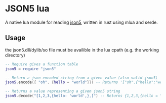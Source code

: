 # JSON5 lua

A native lua module for reading [json5](https://json5.org), written in rust using mlua and serde.

## Usage
the json5.dll/dylib/so file must be availible in the lua cpath (e.g. the working directory)
```lua
-- Require gives a function table
json5 = require "json5"

-- Return a json encoded string from a given value (also valid json5)
json5.encode({ "oh", {hello = "world"}}) -- Returns '["oh",{"hello":"world"}]'

-- Returns a value representing a given json5 string
json5.decode("[1,2,3,{hello: 'world',},]") -- Returns {1,2,3,{hello = "world"}}
```
